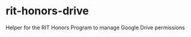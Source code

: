 rit-honors-drive
================

Helper for the RIT Honors Program to manage Google Drive permissions
